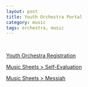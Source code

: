 ```yaml
---
layout: post 
title: Youth Orchestra Portal
category: music
tags: orchestra, music 
---
```


<br>
<p>
<a href="https://forms.gle/vUGKvUTfJLGcbdRWA" target="_blank">Youth Orchestra Registration</a>
</p>
<p>
<a href="https://drive.google.com/drive/folders/1J70Ru1PZzgqaW6sI0a8x_1yg3jAjhhKG?usp=sharing" target="_blank">Music Sheets&nbsp;&gt;&nbsp;Self-Evaluation </a>
</p>

<p>
<a href="https://drive.google.com/drive/folders/1tvAkf1o7qThySZhAhr1vJ_TBRtHOxRID?usp=sharing" target="_blank">Music Sheets&nbsp;&gt;&nbsp;Messiah</a>
</p>

